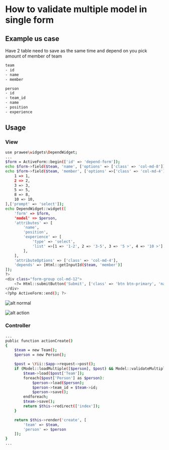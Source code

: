 # How to validate multiple model in single form

## Example us case

Have 2 table need to save as the same time and depend on you pick amount of member of team

```bash
team
- id
- name
- member

person
- id
- team_id
- name
- position
- experience
```

## Usage

### View

```bash
use prawee\widgets\DependWidget;
...
$form = ActiveForm::begin(['id' => 'depend-form']);
echo $form->field($team, 'name', ['options' => ['class' => 'col-md-8']])->textInput(['autofocus' => true]);
echo $form->field($team, 'member', ['options' =>['class' => 'col-md-4']])->dropDownList([
    1 => 1,
    2 => 2,
    3 => 3,
    5 => 5,
    8 => 8,
    10 => 10,
],['prompt' => 'select']);
echo DependWidget::widget([
    'form' => $form,
    'model' => $person,
    'attributes' => [
        'name',
        'position',
        'experience' => [
            'type' => 'select',
            'list' =>[1 => '1-2', 2 => '3-5', 3 => '5 >', 4 => '10 >']
        ],
    ],
    'attributeOptions' => ['class' => 'col-md-4'],
    'depends' => [Html::getInputId($team, 'member')]
]);
?>
<div class="form-group col-md-12">
    <?= Html::submitButton('Submit', ['class' => 'btn btn-primary', 'name' => 'contact-button']) ?>
</div>
<?php ActiveForm::end(); ?>
```

![alt normal](https://github.com/prawee/yii2-dependform-widgets/blob/master/src/images/yii2-validate-muliple-model-1.png)

![alt action](https://github.com/prawee/yii2-dependform-widgets/blob/master/src/images/yii2-validate-muliple-model-2.png)

### Controller

```bash
...
public function actionCreate()
{
    $team = new Team();
    $person = new Person();

    $post = \Yii::$app->request->post();
    if (Model::loadMultiple([$person], $post) && Model::validateMultiple([$person])) {
        $team->load($post['Team']);
        foreach($post['Person'] as $person):
            $person->load($person);
            $person->team_id = $team->id;
            $person->save();
        endforeach;
        $team->save();
        return $this->redirect(['index']);
    }

    return $this->render('create', [
        'team' => $team,
        'person' => $person
    ]);
}
...
```